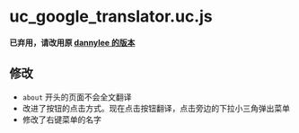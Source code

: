 uc\_google\_translator.uc.js
============================

**已弃用，请改用原 [dannylee 的版本](http://j.mozest.com/zh-CN/ucscript/script/115/)**

## 修改

 - `about` 开头的页面不会全文翻译
 - 改进了按钮的点击方式。现在点击按钮翻译，点击旁边的下拉小三角弹出菜单
 - 修改了右键菜单的名字